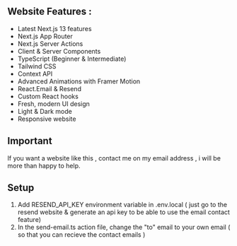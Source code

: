 ## Website Features :

- Latest Next.js 13 features
- Next.js App Router
- Next.js Server Actions
- Client & Server Components
- TypeScript (Beginner & Intermediate)
- Tailwind CSS
- Context API
- Advanced Animations with Framer Motion
- React.Email & Resend
- Custom React hooks
- Fresh, modern UI design
- Light & Dark mode
- Responsive website

## Important

If you want a website like this , contact me on my email address , i will be more than happy to help.

## Setup

1. Add RESEND_API_KEY environment variable in .env.local ( just go to the resend website & generate an api key to be able to use the email contact feature)
2. In the send-email.ts action file, change the "to" email to your own email ( so that you can recieve the contact emails )
